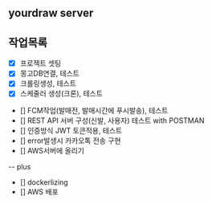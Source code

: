 ## yourdraw server

## 작업목록

- [x] 프로젝트 셋팅
- [x] 몽고DB연결, 테스트
- [x] 크롤링생성, 테스트
- [x] 스케줄러 생성(크론), 테스트
- [] FCM작업(발매전, 발매시간에 푸시발송), 테스트
- [] REST API 서버 구성(신발, 사용자) 테스트 with POSTMAN
- [] 인증방식 JWT 토큰적용, 테스트
- [] error발생시 카카오톡 전송 구현
- [] AWS서버에 올리기

-- plus

- [] dockerlizing
- [] AWS 배포
